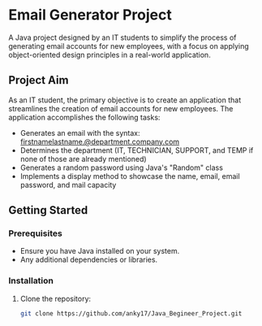 # Email Generator Project

A Java project designed by an IT students to simplify the process of generating email accounts for new employees, with a focus on applying object-oriented design principles in a real-world application.

## Project Aim

As an IT student, the primary objective is to create an application that streamlines the creation of email accounts for new employees. The application accomplishes the following tasks:

- Generates an email with the syntax: firstnamelastname.@department.company.com
- Determines the department (IT, TECHNICIAN, SUPPORT, and TEMP if none of those are already mentioned)
- Generates a random password using Java's "Random" class
- Implements a display method to showcase the name, email, email password, and mail capacity

## Getting Started

### Prerequisites

- Ensure you have Java installed on your system.
- Any additional dependencies or libraries.

### Installation

1. Clone the repository:

   ```bash
   git clone https://github.com/anky17/Java_Begineer_Project.git

